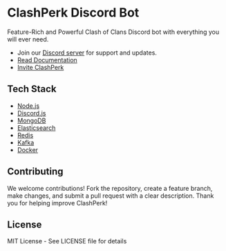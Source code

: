 # ClashPerk Discord Bot

Feature-Rich and Powerful Clash of Clans Discord bot with everything you will ever need.

- Join our [Discord server](https://discord.gg/ppuppun) for support and updates.
- [Read Documentation](https://docs.clashperk.com)
- [Invite ClashPerk](https://discord.com/oauth2/authorize?client_id=526971716711350273)

## Tech Stack

- [Node.js](https://nodejs.org/en/)
- [Discord.js](https://discord.js.org/#/)
- [MongoDB](https://www.mongodb.com/)
- [Elasticsearch](https://www.elastic.co/)
- [Redis](https://redis.io/)
- [Kafka](https://kafka.apache.org/)
- [Docker](https://www.docker.com/)

## Contributing

We welcome contributions! Fork the repository, create a feature branch, make changes, and submit a pull request with a clear description. Thank you for helping improve ClashPerk!  

## License

MIT License - See LICENSE file for details
